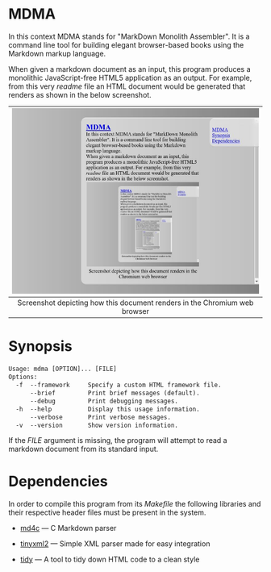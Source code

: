 # MDMA #########################################################################

In this context MDMA stands for "MarkDown Monolith Assembler". It is a command
line tool for building elegant browser-based books using the Markdown markup
language.

When given a markdown document as an input, this program produces a monolithic
JavaScript-free HTML5 application as an output. For example, from this very
_readme_ file an HTML document would be generated that renders as shown in the
below screenshot.

|  ![Screenshot](screenshot.jpg "Screenshot depicting a rendered HTML file")   |
| :--------------------------------------------------------------------------: |
|  Screenshot depicting how this document renders in the Chromium web browser  |

# Synopsis #####################################################################

```
Usage: mdma [OPTION]... [FILE]
Options:
  -f  --framework     Specify a custom HTML framework file.
      --brief         Print brief messages (default).
      --debug         Print debugging messages.
  -h  --help          Display this usage information.
      --verbose       Print verbose messages.
  -v  --version       Show version information.

```

If the _FILE_ argument is missing, the program will attempt to read a markdown
document from its standard input.

# Dependencies #################################################################

In order to compile this program from its _Makefile_ the following libraries and
their respective header files must be present in the system.

* [md4c](https://github.com/mity/md4c) —
  C Markdown parser

* [tinyxml2](https://github.com/leethomason/tinyxml2) —
  Simple XML parser made for easy integration

* [tidy](https://www.html-tidy.org/) —
  A tool to tidy down HTML code to a clean style
